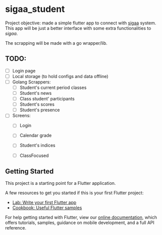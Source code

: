 # sigaa_student

Project objective: made a simple flutter app to connect with
[sigaa](https://sigaa.unifei.edu.br/sigaa/portais/discente/discente.jsf) system.
This app will be just a better interface with some extra functionalities to
*sigaa*.

The scrapping will be made with a go wrapper/lib.

## TODO:

- [ ] Login page
- [ ] Local storage (to hold configs and data offline)
- [ ] Golang Scrappers:
  - [ ] Student's current period classes
  - [ ] Student's news
  - [ ] Class student' participants
  - [ ] Student's scores
  - [ ] Student's presence
- [ ] Screens:
  - [ ] Login
  - [ ] Calendar grade
  - [ ] Student's indices
  - [ ] ClassFocused


## Getting Started

This project is a starting point for a Flutter application.

A few resources to get you started if this is your first Flutter project:

- [Lab: Write your first Flutter app](https://flutter.dev/docs/get-started/codelab)
- [Cookbook: Useful Flutter samples](https://flutter.dev/docs/cookbook)

For help getting started with Flutter, view our
[online documentation](https://flutter.dev/docs), which offers tutorials,
samples, guidance on mobile development, and a full API reference.

